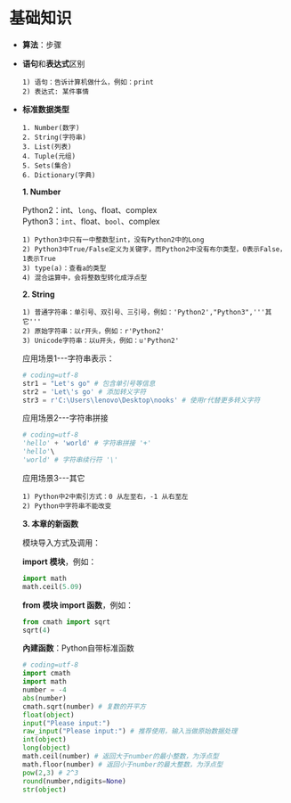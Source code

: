 # 基础知识
* **算法**：步骤  
* **语句**和**表达式**区别  
  ```text
  1) 语句：告诉计算机做什么，例如：print
  2) 表达式: 某件事情
  ```
* **标准数据类型**  
    ```text
    1. Number(数字)
    2. String(字符串)
    3. List(列表)
    4. Tuple(元组)
    5. Sets(集合)
    6. Dictionary(字典)
    ```
    
    **1. Number**  
    
    Python2：int、`long`、float、complex  
    Python3：`int`、float、`bool`、complex
    ```text
    1) Python3中只有一中整数型int，没有Python2中的Long
    2) Python3中True/False定义为关键字，而Python2中没有布尔类型，0表示False，1表示True
    3) type(a)：查看a的类型
    4) 混合运算中，会将整数型转化成浮点型
    ```
    **2. String**
    
  ```
  1) 普通字符串：单引号、双引号、三引号，例如：'Python2',"Python3",'''其它'''
  2) 原始字符串：以r开头，例如：r'Python2'
  3) Unicode字符串：以u开头，例如：u'Python2'
  ```
    应用场景1---字符串表示：
  ```python
  # coding=utf-8
  str1 = "Let's go" # 包含单引号等信息
  str2 = 'Let\'s go' # 添加转义字符
  str3 = r'C:\Users\lenovo\Desktop\nooks' # 使用r代替更多转义字符
  ```
  
  应用场景2---字符串拼接
  ```python
  # coding=utf-8
  'hello' + 'world' # 字符串拼接 '+'
  'hello'\ 
  'world' # 字符串续行符 '\'
  ```
  
  应用场景3---其它
  ```text
  1) Python中2中索引方式：0 从左至右，-1 从右至左
  2) Python中字符串不能改变
  ```
  
  **3. 本章的新函数**  
    
  模块导入方式及调用：  
  
  **import 模块**，例如：
  ```python
  import math
  math.ceil(5.09)
  ```
  
  **from 模块 import 函数**，例如：
  ```python
  from cmath import sqrt
  sqrt(4)
  ```
  
  **內建函数**：Python自带标准函数
  ```python
  # coding=utf-8
  import cmath
  import math
  number = -4
  abs(number)
  cmath.sqrt(number) # 复数的开平方
  float(object)
  input("Please input:")
  raw_input("Please input:") # 推荐使用，输入当做原始数据处理
  int(object)
  long(object)
  math.ceil(number) # 返回大于number的最小整数，为浮点型
  math.floor(number) # 返回小于number的最大整数，为浮点型
  pow(2,3) # 2^3
  round(number,ndigits=None)
  str(object)
  ```